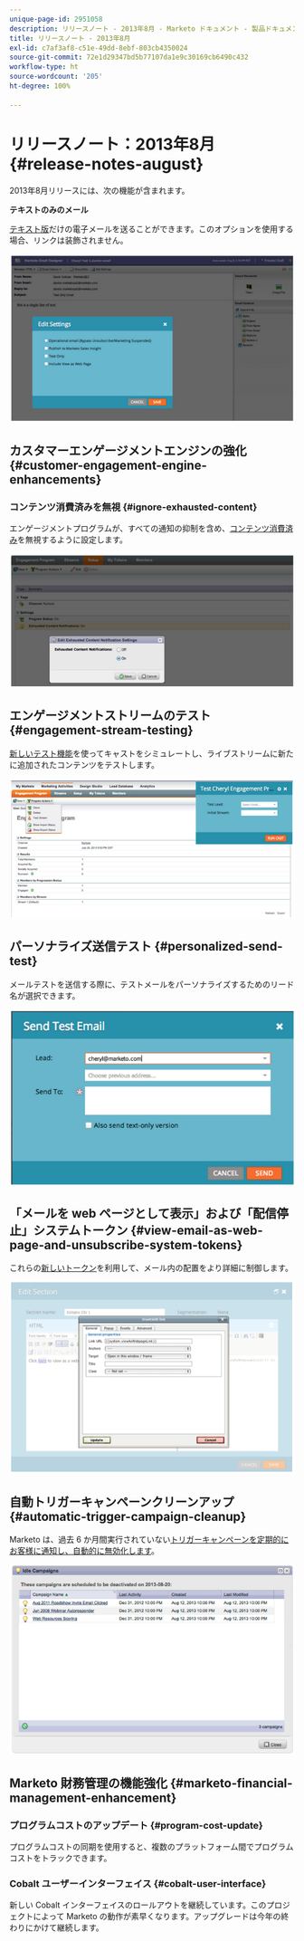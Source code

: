 ```yaml
---
unique-page-id: 2951058
description: リリースノート - 2013年8月 - Marketo ドキュメント - 製品ドキュメント
title: リリースノート - 2013年8月
exl-id: c7af3af8-c51e-49dd-8ebf-803cb4350024
source-git-commit: 72e1d29347bd5b77107da1e9c30169cb6490c432
workflow-type: ht
source-wordcount: '205'
ht-degree: 100%

---
```


# リリースノート：2013年8月 {#release-notes-august}

2013年8月リリースには、次の機能が含まれます。

**テキストのみのメール**

[テキスト版](/help/marketo/product-docs/email-marketing/general/creating-an-email/create-a-text-only-email.md)だけの電子メールを送ることができます。このオプションを使用する場合、リンクは装飾されません。

![](assets/image2014-9-22-16-3a34-3a15.png)

## カスタマーエンゲージメントエンジンの強化 {#customer-engagement-engine-enhancements}

### コンテンツ消費済みを無視 {#ignore-exhausted-content}

エンゲージメントプログラムが、すべての通知の抑制を含め、[コンテンツ消費済み](/help/marketo/product-docs/email-marketing/drip-nurturing/using-engagement-programs/disable-and-enable-exhausted-content-notifications.md)を無視するように設定します。

![](assets/image2014-9-22-16-3a34-3a37.png)

## エンゲージメントストリームのテスト {#engagement-stream-testing}

[新しいテスト機能](/help/marketo/product-docs/email-marketing/drip-nurturing/engagement-program-streams/test-an-engagement-stream.md)を使ってキャストをシミュレートし、ライブストリームに新たに追加されたコンテンツをテストします。

![](assets/image2014-9-22-16-3a34-3a56.png)

## パーソナライズ送信テスト {#personalized-send-test}

メールテストを送信する際に、テストメールをパーソナライズするためのリード名が選択できます。

![](assets/image2014-9-22-16-3a35-3a15.png)

## 「メールを web ページとして表示」および「配信停止」システムトークン {#view-email-as-web-page-and-unsubscribe-system-tokens}

これらの[新しいトークン](/help/marketo/product-docs/email-marketing/general/using-tokens/system-tokens-glossary.md)を利用して、メール内の配置をより詳細に制御します。

![](assets/image2014-9-22-16-3a35-3a38.png)

## 自動トリガーキャンペーンクリーンアップ {#automatic-trigger-campaign-cleanup}

Marketo は、過去 6 か月間実行されていない[トリガーキャンペーンを定期的にお客様に通知し、自動的に無効化します](/help/marketo/product-docs/core-marketo-concepts/smart-campaigns/using-smart-campaigns/automatic-trigger-campaign-cleanup.md)。

![](assets/image2014-9-22-16-3a36-3a2.png)

## Marketo 財務管理の機能強化 {#marketo-financial-management-enhancement}

### プログラムコストのアップデート  {#program-cost-update}

プログラムコストの同期を使用すると、複数のプラットフォーム間でプログラムコストをトラックできます。

### Cobalt ユーザーインターフェイス {#cobalt-user-interface}

新しい Cobalt インターフェイスのロールアウトを継続しています。このプロジェクトによって Marketo の動作が素早くなります。アップグレードは今年の終わりにかけて継続します。
